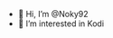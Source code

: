 - 👋 Hi, I’m @Noky92
- 👀 I’m interested in Kodi


<!---
Noky92/Noky92 is a ✨ special ✨ repository because its `README.md` (this file) appears on your GitHub profile.
You can click the Preview link to take a look at your changes.
--->
